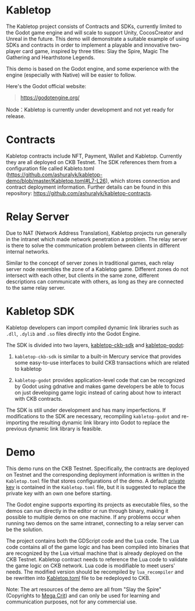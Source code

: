 # Kabletop

The Kabletop project consists of Contracts and SDKs, currently limited to the Godot game engine and will scale to support Unity, CocosCreator and Unreal in the future. This demo will demonstrate a suitable example of using SDKs and contracts in order to implement a playable and innovative two-player card game, inspired by three titles: Slay the Spire, Magic The Gathering and Hearthstone Legends.

This demo is based on the Godot engine, and some experience with the engine (especially with Native) will be easier to follow.

Here's the Godot official website:
> https://godotengine.org/

Node：Kabletop is currently under development and not yet ready for release.

# Contracts

Kabletop contracts include NFT, Payment, Wallet and Kabletop. Currently they are all deployed on CKB Testnet. The SDK references them from a configuration file called Kableto.toml (https://github.com/ashuralyk/kabletop-demo/blob/master/Kabletop.toml#L7-L26), which stores connection and contract deployment information. Further details can be found in this repository: https://github.com/ashuralyk/kabletop-contracts.

# Relay Server

Due to NAT (Network Address Translation), Kabletop projects run generally in the intranet which made network penetration a problem. The relay server is there to solve the communication problem between clients in different internal networks.

Similar to the concept of server zones in traditional games, each relay server node resembles the zone of a Kabletop game. Different zones do not intersect with each other, but clients in the same zone, different descriptions can communicate with others, as long as they are connected to the same relay server.


# Kabletop SDK

Kabletop developers can import compiled dynamic link libraries such as `.dll`, `.dylib` and `.so` files directly into the Godot Engine.

The SDK is divided into two layers, [kabletop-ckb-sdk](https://github.com/ashuralyk/kabletop-ckb-sdk) and [kabletop-godot](https://github.com/ashuralyk/kabletop-godot):

1. `kabletop-ckb-sdk` is similar to a built-in Mercury service that provides some easy-to-use interfaces to build CKB transactions which are related to kabletop

2. `kabletop-godot` provides application-level code that can be recognized by Godot using gdnative and makes game developers be able to focus on just developing game logic instead of caring about how to interact with CKB contracts.

The SDK is still under development and has many imperfections. If modifications to the SDK are necessary, recompiling `kabletop-godot` and re-importing the resulting dynamic link library into Godot to replace the previous dynamic link library is feasible.

# Demo

This demo runs on the CKB Testnet. Specifically, the contracts are deployed on Testnet and the corresponding deployment information is written in the `Kabletop.toml` file that stores configurations of the demo. A default [private key](https://github.com/ashuralyk/kabletop-demo/blob/master/Kabletop.toml#L5) is contained in the `Kabletop.toml` file, but it is suggested to replace the private key with an own one before starting.

The Godot engine supports exporting its projects as executable files, so the demos can run directly in the editor or run through binary, making it possible to multiple demos on one machine. If any problems occur when running two demos on the same intranet, connecting to a relay server can be the solution.

The project contains both the GDScript code and the Lua code. The Lua code contains all of the game logic and has been compiled into binaries that are recognized by the Lua virtual machine that is already deployed on the CKB Testnet. Kabletop contract needs to reference the Lua code to validate the game logic on CKB network. Lua code is modifiable to meet users' needs. The modified version should be recompiled by `lua_recompiler` and be rewritten into [Kabletop.toml](https://github.com/ashuralyk/kabletop-demo/blob/master/Kabletop.toml#L24-L26) file to be redeployed to CKB.

Note: The art resources of the demo are all from "Slay the Spire" (Copyrights to [Mega Crit](https://www.megacrit.com)) and can only be used for learning and communication purposes, not for any commercial use.
